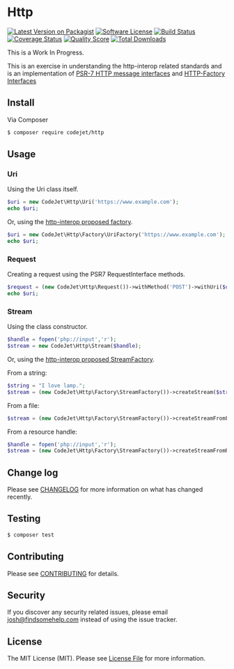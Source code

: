 # Http

[![Latest Version on Packagist][ico-version]][link-packagist]
[![Software License][ico-license]](LICENSE.md)
[![Build Status][ico-travis]][link-travis]
[![Coverage Status][ico-scrutinizer]][link-scrutinizer]
[![Quality Score][ico-code-quality]][link-code-quality]
[![Total Downloads][ico-downloads]][link-downloads]

This is a Work In Progress.

This is an exercise in understanding the http-interop related standards and is an implementation of [PSR-7 HTTP message interfaces](https://github.com/php-fig/fig-standards/blob/master/accepted/PSR-7-http-message.md) and [HTTP-Factory Interfaces](https://github.com/php-fig/fig-standards/blob/master/proposed/http-factory/http-factory.md)

## Install

Via Composer

``` bash
$ composer require codejet/http
```

## Usage

### Uri

Using the Uri class itself.

``` php
$uri = new CodeJet\Http\Uri('https://www.example.com');
echo $uri;
```

Or, using the [http-interop proposed factory](https://github.com/http-interop/http-factory).

``` php
$uri = new CodeJet\Http\Factory\UriFactory('https://www.example.com');
echo $uri;
```

### Request
Creating a request using the PSR7 RequestInterface methods.
``` php
$request = (new CodeJet\Http\Request())->withMethod('POST')->withUri($uri);
echo $uri;
```

### Stream

Using the class constructor.

``` php
$handle = fopen('php://input','r');
$stream = new CodeJet\Http\Stream($handle);
```

Or, using the [http-interop proposed StreamFactory](https://github.com/http-interop/http-factory).

From a string:
``` php
$string = "I love lamp.";
$stream = (new CodeJet\Http\Factory\StreamFactory())->createStream($string);
```

From a file:
``` php
$stream = (new CodeJet\Http\Factory\StreamFactory())->createStreamFromFile('php://input', 'r');
```

From a resource handle:
``` php
$handle = fopen('php://input','r');
$stream = (new CodeJet\Http\Factory\StreamFactory())->createStreamFromResource($handle);
```

## Change log

Please see [CHANGELOG](CHANGELOG.md) for more information on what has changed recently.

## Testing

``` bash
$ composer test
```

## Contributing

Please see [CONTRIBUTING](CONTRIBUTING.md) for details.

## Security

If you discover any security related issues, please email josh@findsomehelp.com instead of using the issue tracker.

## License

The MIT License (MIT). Please see [License File](LICENSE.md) for more information.

[ico-version]: https://img.shields.io/packagist/v/codejet/http.svg?style=flat-square
[ico-license]: https://img.shields.io/badge/license-MIT-brightgreen.svg?style=flat-square
[ico-travis]: https://img.shields.io/travis/CodeJetNet/Http/master.svg?style=flat-square
[ico-scrutinizer]: https://img.shields.io/scrutinizer/coverage/g/CodeJetNet/Http.svg?style=flat-square
[ico-code-quality]: https://img.shields.io/scrutinizer/g/CodeJetNet/Http.svg?style=flat-square
[ico-downloads]: https://img.shields.io/packagist/dt/codejet/http.svg?style=flat-square

[link-packagist]: https://packagist.org/packages/codejet/http
[link-travis]: https://travis-ci.org/CodeJetNet/Http
[link-scrutinizer]: https://scrutinizer-ci.com/g/CodeJetNet/Http/code-structure
[link-code-quality]: https://scrutinizer-ci.com/g/CodeJetNet/Http
[link-downloads]: https://packagist.org/packages/codejet/http
